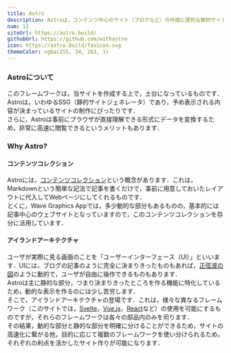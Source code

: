 ```yaml
---
title: Astro
description: Astroは，コンテンツ中心のサイト（ブログなど）の作成に便利な静的サイト作成ツールです．動的でない機能が中心の場合，高速で動作するため，非常に便利です．
num: 11
siteUrl: https://astro.build/
githubUrl: https://github.com/withastro
icon: https://astro.build/favicon.svg
themeColor: rgba(255, 34, 163, 1)
---
```


### Astroについて

このフレームワークは，当サイトを作成する上で，土台になっているものです．<br />
Astroは，いわゆるSSG（静的サイトジェネレータ）であり，予め表示される内容が決まっているサイトの制作にぴったりです．<br />
さらに，Astroは事前にブラウザが直接理解できる形式にデータを変換するため，非常に高速に閲覧できるというメリットもあります．<br />

### Why Astro?

#### コンテンツコレクション
Astroには，[コンテンツコレクション](https://docs.astro.build/ja/guides/content-collections/)という概念があります．これは，Markdownという簡単な記法で記事を書くだけで，事前に用意しておいたレイアウトに代入してWebページにしてくれるものです．<br />
とくに，Wave Graphics Appでは，多少動的な部分もあるものの，基本的には記事中心のウェブサイトとなっていますので，このコンテンツコレクションを存分に活用しています．

#### アイランドアーキテクチャ
ユーザが実際に見る画面のことを「ユーザーインターフェース（UI）」といいます．UIには，ブログの記事のように完全に決まりきったものもあれば，[正弦波の図](/wave/正弦波/)のように動的で，ユーザが自由に操作できるものもあります．<br />
Astroは主に静的な部分，つまり決まりきったところを作る機能に特化しているため，動的な表示を作るのには少し苦労します．<br />
そこで，アイランドアーキテクチャの登場です．これは，様々な異なるフレームワーク（このサイトでは，[Svelte](/framework/svelte/)，[Vue.js](/framework/vue/)，[React](/framework/react)など）の使用を可能にするものですが，それらのフレームワークは各々の部品内のみを司ります．<br />
その結果，動的な部分と静的な部分を明確に分けることができるため，サイトの高速化に繋がる他，目的に応じて複数のフレームワークを使い分けられるため，それぞれの利点を活かしたサイト作りが可能になります．